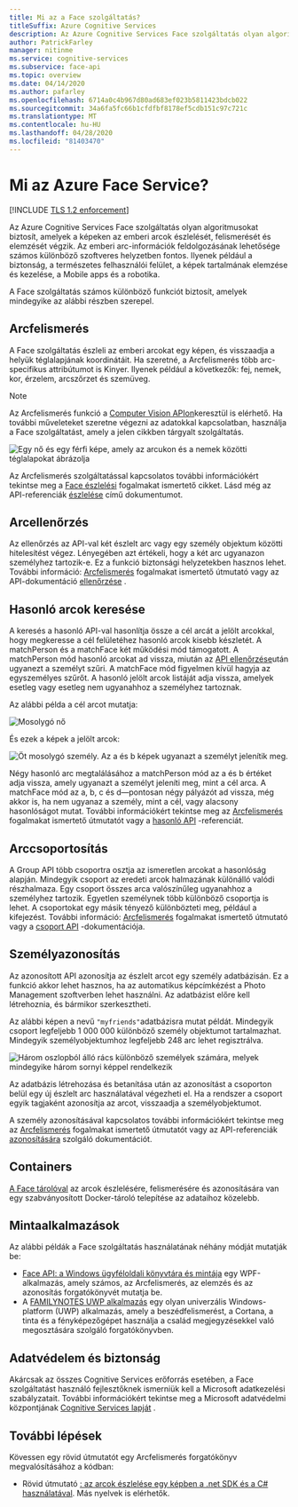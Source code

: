 ```yaml
---
title: Mi az a Face szolgáltatás?
titleSuffix: Azure Cognitive Services
description: Az Azure Cognitive Services Face szolgáltatás olyan algoritmusokat biztosít, amelyek a képek emberi arcok észlelésére, felismerésére és elemzésére szolgálnak.
author: PatrickFarley
manager: nitinme
ms.service: cognitive-services
ms.subservice: face-api
ms.topic: overview
ms.date: 04/14/2020
ms.author: pafarley
ms.openlocfilehash: 6714a0c4b967d80ad683ef023b5811423bdcb022
ms.sourcegitcommit: 34a6fa5fc66b1cfdfbf8178ef5cdb151c97c721c
ms.translationtype: MT
ms.contentlocale: hu-HU
ms.lasthandoff: 04/28/2020
ms.locfileid: "81403470"
---
```

# <a name="what-is-the-azure-face-service"></a>Mi az Azure Face Service?

[!INCLUDE [TLS 1.2 enforcement](../../../includes/cognitive-services-tls-announcement.md)]

Az Azure Cognitive Services Face szolgáltatás olyan algoritmusokat biztosít, amelyek a képeken az emberi arcok észlelését, felismerését és elemzését végzik. Az emberi arc-információk feldolgozásának lehetősége számos különböző szoftveres helyzetben fontos. Ilyenek például a biztonság, a természetes felhasználói felület, a képek tartalmának elemzése és kezelése, a Mobile apps és a robotika.

A Face szolgáltatás számos különböző funkciót biztosít, amelyek mindegyike az alábbi részben szerepel.

## <a name="face-detection"></a>Arcfelismerés

A Face szolgáltatás észleli az emberi arcokat egy képen, és visszaadja a helyük téglalapjának koordinátáit. Ha szeretné, a Arcfelismerés több arc-specifikus attribútumot is Kinyer. Ilyenek például a következők: fej, nemek, kor, érzelem, arcszőrzet és szemüveg.

> [!NOTE]
> Az Arcfelismerés funkció a [Computer Vision APIon](https://docs.microsoft.com/azure/cognitive-services/computer-vision/home)keresztül is elérhető. Ha további műveleteket szeretne végezni az adatokkal kapcsolatban, használja a Face szolgáltatást, amely a jelen cikkben tárgyalt szolgáltatás.

![Egy nő és egy férfi képe, amely az arcukon és a nemek közötti téglalapokat ábrázolja](./Images/Face.detection.jpg)

Az Arcfelismerés szolgáltatással kapcsolatos további információkért tekintse meg a [Face észlelési](concepts/face-detection.md) fogalmakat ismertető cikket. Lásd még az API-referenciák [észlelése](https://westus.dev.cognitive.microsoft.com/docs/services/563879b61984550e40cbbe8d/operations/563879b61984550f30395236) című dokumentumot.

## <a name="face-verification"></a>Arcellenőrzés

Az ellenőrzés az API-val két észlelt arc vagy egy személy objektum közötti hitelesítést végez. Lényegében azt értékeli, hogy a két arc ugyanazon személyhez tartozik-e. Ez a funkció biztonsági helyzetekben hasznos lehet. További információ: [Arcfelismerés](concepts/face-recognition.md) fogalmakat ismertető útmutató vagy az API-dokumentáció [ellenőrzése](https://westus.dev.cognitive.microsoft.com/docs/services/563879b61984550e40cbbe8d/operations/563879b61984550f3039523a) .

## <a name="find-similar-faces"></a>Hasonló arcok keresése

A keresés a hasonló API-val hasonlítja össze a cél arcát a jelölt arcokkal, hogy megkeresse a cél felületéhez hasonló arcok kisebb készletét. A matchPerson és a matchFace két működési mód támogatott. A matchPerson mód hasonló arcokat ad vissza, miután az [API ellenőrzése](https://westus.dev.cognitive.microsoft.com/docs/services/563879b61984550e40cbbe8d/operations/563879b61984550f3039523a)után ugyanezt a személyt szűri. A matchFace mód figyelmen kívül hagyja az egyszemélyes szűrőt. A hasonló jelölt arcok listáját adja vissza, amelyek esetleg vagy esetleg nem ugyanahhoz a személyhez tartoznak.

Az alábbi példa a cél arcot mutatja:

![Mosolygó nő](./Images/FaceFindSimilar.QueryFace.jpg)

És ezek a képek a jelölt arcok:

![Öt mosolygó személy. Az a és b képek ugyanazt a személyt jelenítik meg.](./Images/FaceFindSimilar.Candidates.jpg)

Négy hasonló arc megtalálásához a matchPerson mód az a és b értéket adja vissza, amely ugyanazt a személyt jeleníti meg, mint a cél arca. A matchFace mód az a, b, c és d&mdash;pontosan négy pályázót ad vissza, még akkor is, ha nem ugyanaz a személy, mint a cél, vagy alacsony hasonlóságot mutat. További információkért tekintse meg az [Arcfelismerés](concepts/face-recognition.md) fogalmakat ismertető útmutatót vagy a [hasonló API](https://westus.dev.cognitive.microsoft.com/docs/services/563879b61984550e40cbbe8d/operations/563879b61984550f30395237) -referenciát.

## <a name="face-grouping"></a>Arccsoportosítás

A Group API több csoportra osztja az ismeretlen arcokat a hasonlóság alapján. Mindegyik csoport az eredeti arcok halmazának különálló valódi részhalmaza. Egy csoport összes arca valószínűleg ugyanahhoz a személyhez tartozik. Egyetlen személynek több különböző csoportja is lehet. A csoportokat egy másik tényező különbözteti meg, például a kifejezést. További információ: [Arcfelismerés](concepts/face-recognition.md) fogalmakat ismertető útmutató vagy a [csoport API](https://westus.dev.cognitive.microsoft.com/docs/services/563879b61984550e40cbbe8d/operations/563879b61984550f30395238) -dokumentációja.

## <a name="person-identification"></a>Személyazonosítás

Az azonosított API azonosítja az észlelt arcot egy személy adatbázisán. Ez a funkció akkor lehet hasznos, ha az automatikus képcímkézést a Photo Management szoftverben lehet használni. Az adatbázist előre kell létrehoznia, és bármikor szerkesztheti.

Az alábbi képen a nevű `"myfriends"`adatbázisra mutat példát. Mindegyik csoport legfeljebb 1 000 000 különböző személy objektumot tartalmazhat. Mindegyik személyobjektumhoz legfeljebb 248 arc lehet regisztrálva.

![Három oszlopból álló rács különböző személyek számára, melyek mindegyike három sornyi képpel rendelkezik](./Images/person.group.clare.jpg)

Az adatbázis létrehozása és betanítása után az azonosítást a csoporton belül egy új észlelt arc használatával végezheti el. Ha a rendszer a csoport egyik tagjaként azonosítja az arcot, visszaadja a személyobjektumot.

A személy azonosításával kapcsolatos további információkért tekintse meg az [Arcfelismerés](concepts/face-recognition.md) fogalmakat ismertető útmutatót vagy az API-referenciák [azonosítására](https://westus.dev.cognitive.microsoft.com/docs/services/563879b61984550e40cbbe8d/operations/563879b61984550f30395239) szolgáló dokumentációt.

## <a name="containers"></a>Containers

[A Face tárolóval](face-how-to-install-containers.md) az arcok észlelésére, felismerésére és azonosítására van egy szabványosított Docker-tároló telepítése az adataihoz közelebb.

## <a name="sample-apps"></a>Mintaalkalmazások

Az alábbi példák a Face szolgáltatás használatának néhány módját mutatják be:

- [Face API: a Windows ügyféloldali könyvtára és mintája](https://github.com/Microsoft/Cognitive-Face-Windows) egy WPF-alkalmazás, amely számos, az Arcfelismerés, az elemzés és az azonosítás forgatókönyvét mutatja be.
- A [FAMILYNOTES UWP alkalmazás](https://github.com/Microsoft/Windows-appsample-familynotes) egy olyan univerzális Windows-platform (UWP) alkalmazás, amely a beszédfelismerést, a Cortana, a tinta és a fényképezőgépet használja a család megjegyzésekkel való megosztására szolgáló forgatókönyvben.

## <a name="data-privacy-and-security"></a>Adatvédelem és biztonság

Akárcsak az összes Cognitive Services erőforrás esetében, a Face szolgáltatást használó fejlesztőknek ismerniük kell a Microsoft adatkezelési szabályzatait. További információkért tekintse meg a Microsoft adatvédelmi központjának [Cognitive Services lapját](https://www.microsoft.com/trustcenter/cloudservices/cognitiveservices) .

## <a name="next-steps"></a>További lépések

Kövessen egy rövid útmutatót egy Arcfelismerés forgatókönyv megvalósításához a kódban:

- Rövid útmutató [: az arcok észlelése egy képben a .net SDK és a C# használatával](quickstarts/csharp.md). Más nyelvek is elérhetők.
